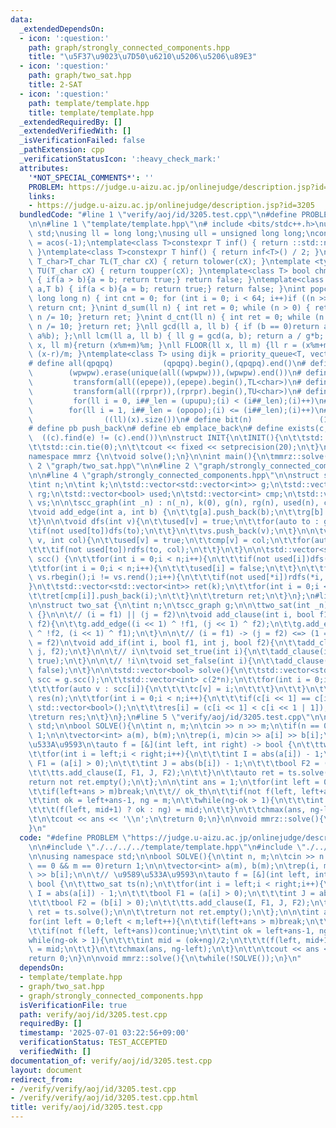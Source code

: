```yaml
---
data:
  _extendedDependsOn:
  - icon: ':question:'
    path: graph/strongly_connected_components.hpp
    title: "\u5F37\u9023\u7D50\u6210\u5206\u5206\u89E3"
  - icon: ':question:'
    path: graph/two_sat.hpp
    title: 2-SAT
  - icon: ':question:'
    path: template/template.hpp
    title: template/template.hpp
  _extendedRequiredBy: []
  _extendedVerifiedWith: []
  _isVerificationFailed: false
  _pathExtension: cpp
  _verificationStatusIcon: ':heavy_check_mark:'
  attributes:
    '*NOT_SPECIAL_COMMENTS*': ''
    PROBLEM: https://judge.u-aizu.ac.jp/onlinejudge/description.jsp?id=3205
    links:
    - https://judge.u-aizu.ac.jp/onlinejudge/description.jsp?id=3205
  bundledCode: "#line 1 \"verify/aoj/id/3205.test.cpp\"\n#define PROBLEM \"https://judge.u-aizu.ac.jp/onlinejudge/description.jsp?id=3205\"\
    \n\n#line 1 \"template/template.hpp\"\n# include <bits/stdc++.h>\nusing namespace\
    \ std;\nusing ll = long long;\nusing ull = unsigned long long;\nconst double pi\
    \ = acos(-1);\ntemplate<class T>constexpr T inf() { return ::std::numeric_limits<T>::max();\
    \ }\ntemplate<class T>constexpr T hinf() { return inf<T>() / 2; }\ntemplate <typename\
    \ T_char>T_char TL(T_char cX) { return tolower(cX); }\ntemplate <typename T_char>T_char\
    \ TU(T_char cX) { return toupper(cX); }\ntemplate<class T> bool chmin(T& a,T b)\
    \ { if(a > b){a = b; return true;} return false; }\ntemplate<class T> bool chmax(T&\
    \ a,T b) { if(a < b){a = b; return true;} return false; }\nint popcnt(unsigned\
    \ long long n) { int cnt = 0; for (int i = 0; i < 64; i++)if ((n >> i) & 1)cnt++;\
    \ return cnt; }\nint d_sum(ll n) { int ret = 0; while (n > 0) { ret += n % 10;\
    \ n /= 10; }return ret; }\nint d_cnt(ll n) { int ret = 0; while (n > 0) { ret++;\
    \ n /= 10; }return ret; }\nll gcd(ll a, ll b) { if (b == 0)return a; return gcd(b,\
    \ a%b); };\nll lcm(ll a, ll b) { ll g = gcd(a, b); return a / g*b; };\nll MOD(ll\
    \ x, ll m){return (x%m+m)%m; }\nll FLOOR(ll x, ll m) {ll r = (x%m+m)%m; return\
    \ (x-r)/m; }\ntemplate<class T> using dijk = priority_queue<T, vector<T>, greater<T>>;\n\
    # define all(qpqpq)           (qpqpq).begin(),(qpqpq).end()\n# define UNIQUE(wpwpw)\
    \        (wpwpw).erase(unique(all((wpwpw))),(wpwpw).end())\n# define LOWER(epepe)\
    \         transform(all((epepe)),(epepe).begin(),TL<char>)\n# define UPPER(rprpr)\
    \         transform(all((rprpr)),(rprpr).begin(),TU<char>)\n# define rep(i,upupu)\
    \         for(ll i = 0, i##_len = (upupu);(i) < (i##_len);(i)++)\n# define reps(i,opopo)\
    \        for(ll i = 1, i##_len = (opopo);(i) <= (i##_len);(i)++)\n# define len(x)\
    \                ((ll)(x).size())\n# define bit(n)               (1LL << (n))\n\
    # define pb push_back\n# define eb emplace_back\n# define exists(c, e)       \
    \  ((c).find(e) != (c).end())\n\nstruct INIT{\n\tINIT(){\n\t\tstd::ios::sync_with_stdio(false);\n\
    \t\tstd::cin.tie(0);\n\t\tcout << fixed << setprecision(20);\n\t}\n}INIT;\n\n\
    namespace mmrz {\n\tvoid solve();\n}\n\nint main(){\n\tmmrz::solve();\n}\n#line\
    \ 2 \"graph/two_sat.hpp\"\n\n#line 2 \"graph/strongly_connected_components.hpp\"\
    \n\n#line 4 \"graph/strongly_connected_components.hpp\"\n\nstruct scc_graph {\n\
    \tint n;\n\tint k;\n\tstd::vector<std::vector<int>> g;\n\tstd::vector<std::vector<int>>\
    \ rg;\n\tstd::vector<bool> used;\n\tstd::vector<int> cmp;\n\tstd::vector<int>\
    \ vs;\n\n\tscc_graph(int _n) : n(_n), k(0), g(n), rg(n), used(n), cmp(n) {}\n\n\
    \tvoid add_edge(int a, int b) {\n\t\tg[a].push_back(b);\n\t\trg[b].push_back(a);\n\
    \t}\n\n\tvoid dfs(int v){\n\t\tused[v] = true;\n\t\tfor(auto to : g[v]){\n\t\t\
    \tif(not used[to])dfs(to);\n\t\t}\n\t\tvs.push_back(v);\n\t}\n\n\tvoid rdfs(int\
    \ v, int col){\n\t\tused[v] = true;\n\t\tcmp[v] = col;\n\t\tfor(auto to : rg[v]){\n\
    \t\t\tif(not used[to])rdfs(to, col);\n\t\t}\n\t}\n\n\tstd::vector<std::vector<int>>\
    \ scc() {\n\t\tfor(int i = 0;i < n;i++){\n\t\t\tif(not used[i])dfs(i);\n\t\t}\n\
    \t\tfor(int i = 0;i < n;i++){\n\t\t\tused[i] = false;\n\t\t}\n\t\tfor(auto i =\
    \ vs.rbegin();i != vs.rend();i++){\n\t\t\tif(not used[*i])rdfs(*i, k++);\n\t\t\
    }\n\t\tstd::vector<std::vector<int>> ret(k);\n\t\tfor(int i = 0;i < n;i++){\n\t\
    \t\tret[cmp[i]].push_back(i);\n\t\t}\n\t\treturn ret;\n\t}\n};\n#line 4 \"graph/two_sat.hpp\"\
    \n\nstruct two_sat {\n\tint n;\n\tscc_graph g;\n\n\ttwo_sat(int _n) : n(_n), g(scc_graph(2*n))\
    \ {}\n\n\t// (i = f1) || (j = f2)\n\tvoid add_clause(int i, bool f1, int j, bool\
    \ f2){\n\t\tg.add_edge((i << 1) ^ !f1, (j << 1) ^ f2);\n\t\tg.add_edge((j << 1)\
    \ ^ !f2, (i << 1) ^ f1);\n\t}\n\n\t// (i = f1) -> (j = f2) <=> (1 = !f1) || (j\
    \ = f2)\n\tvoid add_if(int i, bool f1, int j, bool f2){\n\t\tadd_clause(i, !f1,\
    \ j, f2);\n\t}\n\n\t// i\n\tvoid set_true(int i){\n\t\tadd_clause(i, true, i,\
    \ true);\n\t}\n\n\t// !i\n\tvoid set_false(int i){\n\t\tadd_clause(i, false, i,\
    \ false);\n\t}\n\n\tstd::vector<bool> solve(){\n\t\tstd::vector<std::vector<int>>\
    \ scc = g.scc();\n\t\tstd::vector<int> c(2*n);\n\t\tfor(int i = 0;i < (int)scc.size();i++){\n\
    \t\t\tfor(auto v : scc[i]){\n\t\t\t\tc[v] = i;\n\t\t\t}\n\t\t}\n\t\tstd::vector<bool>\
    \ res(n);\n\t\tfor(int i = 0;i < n;i++){\n\t\t\tif(c[i << 1] == c[i << 1 | 1])return\
    \ std::vector<bool>();\n\t\t\tres[i] = (c[i << 1] < c[i << 1 | 1]);\n\t\t}\n\t\
    \treturn res;\n\t}\n};\n#line 5 \"verify/aoj/id/3205.test.cpp\"\n\nusing namespace\
    \ std;\n\nbool SOLVE(){\n\tint n, m;\n\tcin >> n >> m;\n\tif(n == 0 && m == 0)return\
    \ 1;\n\n\tvector<int> a(m), b(m);\n\trep(i, m)cin >> a[i] >> b[i];\n\n\t// \u9589\
    \u533A\u9593\n\tauto f = [&](int left, int right) -> bool {\n\t\ttwo_sat ts(n);\n\
    \t\tfor(int i = left;i < right;i++){\n\t\t\tint I = abs(a[i]) - 1;\n\t\t\tbool\
    \ F1 = (a[i] > 0);\n\t\t\tint J = abs(b[i]) - 1;\n\t\t\tbool F2 = (b[i] > 0);\n\
    \t\t\tts.add_clause(I, F1, J, F2);\n\t\t}\n\t\tauto ret = ts.solve();\n\n\t\t\
    return not ret.empty();\n\t};\n\n\tint ans = 1;\n\tfor(int left = 0;left < m;left++){\n\
    \t\tif(left+ans > m)break;\n\t\t// ok_th\n\t\tif(not f(left, left+ans))continue;\n\
    \t\tint ok = left+ans-1, ng = m;\n\t\twhile(ng-ok > 1){\n\t\t\tint mid = (ok+ng)/2;\n\
    \t\t\t(f(left, mid+1) ? ok : ng) = mid;\n\t\t}\n\t\tchmax(ans, ng-left);\n\t}\n\
    \t\n\tcout << ans << '\\n';\n\treturn 0;\n}\n\nvoid mmrz::solve(){\n\twhile(!SOLVE());\n\
    }\n"
  code: "#define PROBLEM \"https://judge.u-aizu.ac.jp/onlinejudge/description.jsp?id=3205\"\
    \n\n#include \"./../../../template/template.hpp\"\n#include \"./../../../graph/two_sat.hpp\"\
    \n\nusing namespace std;\n\nbool SOLVE(){\n\tint n, m;\n\tcin >> n >> m;\n\tif(n\
    \ == 0 && m == 0)return 1;\n\n\tvector<int> a(m), b(m);\n\trep(i, m)cin >> a[i]\
    \ >> b[i];\n\n\t// \u9589\u533A\u9593\n\tauto f = [&](int left, int right) ->\
    \ bool {\n\t\ttwo_sat ts(n);\n\t\tfor(int i = left;i < right;i++){\n\t\t\tint\
    \ I = abs(a[i]) - 1;\n\t\t\tbool F1 = (a[i] > 0);\n\t\t\tint J = abs(b[i]) - 1;\n\
    \t\t\tbool F2 = (b[i] > 0);\n\t\t\tts.add_clause(I, F1, J, F2);\n\t\t}\n\t\tauto\
    \ ret = ts.solve();\n\n\t\treturn not ret.empty();\n\t};\n\n\tint ans = 1;\n\t\
    for(int left = 0;left < m;left++){\n\t\tif(left+ans > m)break;\n\t\t// ok_th\n\
    \t\tif(not f(left, left+ans))continue;\n\t\tint ok = left+ans-1, ng = m;\n\t\t\
    while(ng-ok > 1){\n\t\t\tint mid = (ok+ng)/2;\n\t\t\t(f(left, mid+1) ? ok : ng)\
    \ = mid;\n\t\t}\n\t\tchmax(ans, ng-left);\n\t}\n\t\n\tcout << ans << '\\n';\n\t\
    return 0;\n}\n\nvoid mmrz::solve(){\n\twhile(!SOLVE());\n}\n"
  dependsOn:
  - template/template.hpp
  - graph/two_sat.hpp
  - graph/strongly_connected_components.hpp
  isVerificationFile: true
  path: verify/aoj/id/3205.test.cpp
  requiredBy: []
  timestamp: '2025-07-01 03:22:56+09:00'
  verificationStatus: TEST_ACCEPTED
  verifiedWith: []
documentation_of: verify/aoj/id/3205.test.cpp
layout: document
redirect_from:
- /verify/verify/aoj/id/3205.test.cpp
- /verify/verify/aoj/id/3205.test.cpp.html
title: verify/aoj/id/3205.test.cpp
---
```

